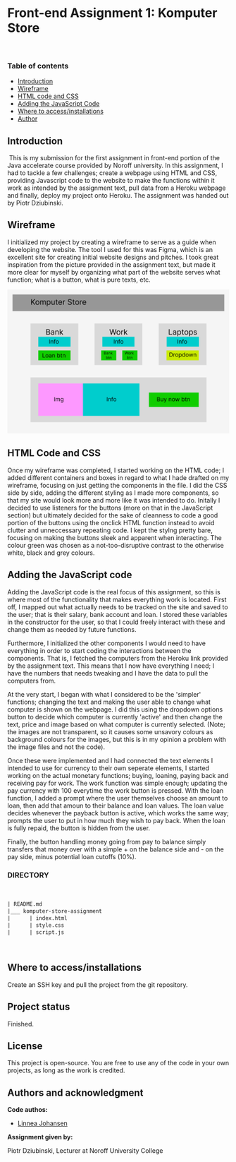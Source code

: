 # Front-end Assignment 1: Komputer Store

​

### Table of contents

- [Introduction](#introduction)
- [Wireframe](#wireframe)
- [HTML code and CSS](#html-code-and-css)
- [Adding the JavaScript Code](#adding-the-javascript-code)
- [Where to access/installations](#where-to-acces/installation)
- [Author](#author)
  ​
  ​

## Introduction

​
This is my submission for the first assignment in front-end portion of the Java accelerate course provided by Noroff university.
In this assignment, I had to tackle a few challenges; create a webpage using HTML and CSS, providing Javascript code to the website to make the functions within it work as intended by the assignment text, pull data from a Heroku webpage and finally, deploy my project onto Heroku.
The assignment was handed out by Piotr Dziubinski.

## Wireframe

I initialized my project by creating a wireframe to serve as a guide when developing the website. The tool I used for this was Figma, which is an excellent site for creating initial website designs and pitches. I took great inspiration from the picture provided in the assignment text, but made it more clear for myself by organizing what part of the website serves what function; what is a button, what is pure texts, etc.

![Komputer-store-wireframe.png](./Komputer-store-wireframe.png)

## HTML Code and CSS

Once my wireframe was completed, I started working on the HTML code; I added different containers and boxes in regard to what I hade drafted on my wireframe, focusing on just getting the components in the file. I did the CSS side by side, adding the different styling as I made more components, so that my site would look more and more like it was intended to do. Initally I decided to use listeners for the buttons (more on that in the JavaScript section) but ultimately decided for the sake of cleanness to code a good portion of the buttons using the onclick HTML function instead to avoid clutter and unneccessary repeating code. I kept the stylng pretty bare, focusing on making the buttons sleek and apparent when interacting. The colour green was chosen as a not-too-disruptive contrast to the otherwise white, black and grey colours.

## Adding the JavaScript code

Adding the JavaScript code is the real focus of this assignment, so this is where most of the functionality that makes everything work is located.
First off, I mapped out what actually needs to be tracked on the site and saved to the user; that is their salary, bank account and loan. I stored these variables in the constructor for the user, so that I could freely interact with these and change them as needed by future functions.

Furthermore, I initialized the other components I would need to have everything in order to start coding the interactions between the components. That is, I fetched the computers from the Heroku link provided by the assignment text. This means that I now have everything I need; I have the numbers that needs tweaking and I have the data to pull the computers from.

At the very start, I began with what I considered to be the 'simpler' functions; changing the text and making the user able to change what computer is shown on the webpage. I did this using the dropdown options button to decide which computer is currently 'active' and then change the text, price and image based on what computer is currently selected. (Note; the images are not transparent, so it causes some unsavory colours as background colours for the images, but this is in my opinion a problem with the image files and not the code).

Once these were implemented and I had connected the text elements I intended to use for currency to their own seperate elements, I started working on the actual monetary functions; buying, loaning, paying back and receiving pay for work. The work function was simple enough; updating the pay currency with 100 everytime the work button is pressed. With the loan function, I added a prompt where the user themselves choose an amount to loan, then add that amoun to their balance and loan values. The loan value decides whenever the payback button is active, which works the same way; prompts the user to put in how much they wish to pay back. When the loan is fully repaid, the button is hidden from the user.

Finally, the button handling money going from pay to balance simply transfers that money over with a simple + on the balance side and - on the pay side, minus potential loan cutoffs (10%).
​

### DIRECTORY

​

```
| README.md
|___ komputer-store-assignment
|      | index.html
|      | style.css
|      | script.js
```

​
​

## Where to access/installations

Create an SSH key and pull the project from the git repository.

## Project status

Finished.
​

## License

This project is open-source. You are free to use any of the code in your own projects, as long as the work is credited.
​

## Authors and acknowledgment

**Code authos:**

- [Linnea Johansen](https://gitlab.com/LinneaJohansen)

**Assignment given by:**

Piotr Dziubinski, Lecturer at Noroff University College
